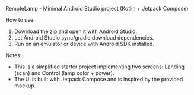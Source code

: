 RemoteLamp - Minimal Android Studio project (Kotlin + Jetpack Compose)

How to use:
1. Download the zip and open it with Android Studio.
2. Let Android Studio sync/gradle download dependencies.
3. Run on an emulator or device with Android SDK installed.

Notes:
- This is a simplified starter project implementing two screens:
  Landing (scan) and Control (lamp color + power).
- The UI is built with Jetpack Compose and is inspired by the provided mockup.
